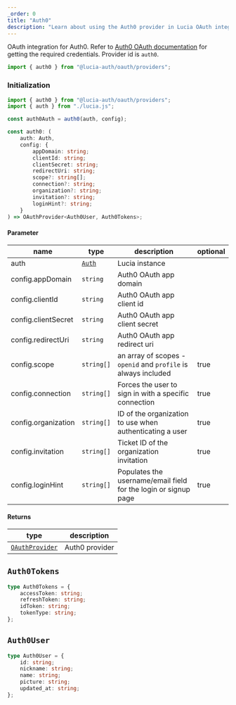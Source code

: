 ```yaml
---
_order: 0
title: "Auth0"
description: "Learn about using the Auth0 provider in Lucia OAuth integration"
---
```


OAuth integration for Auth0. Refer to [Auth0 OAuth documentation](https://auth0.com/docs/get-started/authentication-and-authorization-flow/add-login-auth-code-flow) for getting the required credentials. Provider id is `auth0`.

```ts
import { auth0 } from "@lucia-auth/oauth/providers";
```

### Initialization

```ts
import { auth0 } from "@lucia-auth/oauth/providers";
import { auth } from "./lucia.js";

const auth0Auth = auth0(auth, config);
```

```ts
const auth0: (
	auth: Auth,
	config: {
		appDomain: string;
		clientId: string;
		clientSecret: string;
		redirectUri: string;
		scope?: string[];
		connection?: string;
		organization?: string;
		invitation?: string;
		loginHint?: string;
	}
) => OAuthProvider<Auth0User, Auth0Tokens>;
```

#### Parameter

| name                | type                                 | description                                                     | optional |
| ------------------- | ------------------------------------ | --------------------------------------------------------------- | -------- |
| auth                | [`Auth`](/reference/lucia-auth/auth) | Lucia instance                                                  |          |
| config.appDomain    | `string`                             | Auth0 OAuth app domain                                          |          |
| config.clientId     | `string`                             | Auth0 OAuth app client id                                       |          |
| config.clientSecret | `string`                             | Auth0 OAuth app client secret                                   |          |
| config.redirectUri  | `string`                             | Auth0 OAuth app redirect uri                                    |          |
| config.scope        | `string[]`                           | an array of scopes - `openid` and `profile` is always included  | true     |
| config.connection   | `string[]`                           | Forces the user to sign in with a specific connection           | true     |
| config.organization | `string[]`                           | ID of the organization to use when authenticating a user        | true     |
| config.invitation   | `string[]`                           | Ticket ID of the organization invitation                        | true     |
| config.loginHint    | `string[]`                           | Populates the username/email field for the login or signup page | true     |

#### Returns

| type                                              | description    |
| ------------------------------------------------- | -------------- |
| [`OAuthProvider`](/reference/oauth/oauthprovider) | Auth0 provider |

## `Auth0Tokens`

```ts
type Auth0Tokens = {
	accessToken: string;
	refreshToken: string;
	idToken: string;
	tokenType: string;
};
```

## `Auth0User`

```ts
type Auth0User = {
	id: string;
	nickname: string;
	name: string;
	picture: string;
	updated_at: string;
};
```
